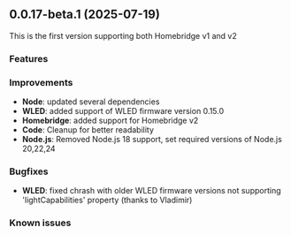 ## 0.0.17-beta.1 (2025-07-19)
This is the first version supporting both Homebridge v1 and v2

### Features

### Improvements
- **Node**: updated several dependencies
- **WLED**: added support of WLED firmware version 0.15.0
- **Homebridge**: added support for Homebridge v2
- **Code**: Cleanup for better readability
- **Node.js**: Removed Node.js 18 support, set required versions of Node.js 20,22,24

### Bugfixes
- **WLED**: fixed chrash with older WLED firmware versions not supporting 'lightCapabilities' property (thanks to Vladimir)

### Known issues
